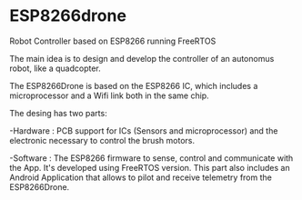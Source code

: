 # ESP8266drone
Robot Controller based on ESP8266 running FreeRTOS

The main idea is to design and develop the controller of an autonomus robot, like a quadcopter.

The ESP8266Drone is based on the ESP8266 IC, which includes a microprocessor and a Wifi link both in the same chip.

The desing has two parts:

  -Hardware : PCB support for ICs (Sensors and microprocessor) and the electronic necessary to control the brush motors.
  
  -Software : The ESP8266 firmware to sense, control and communicate with the App. It's developed using FreeRTOS version. This part also includes an Android Application that allows to pilot and receive telemetry from the ESP8266Drone.
